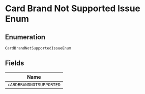 
# Card Brand Not Supported Issue Enum

## Enumeration

`CardBrandNotSupportedIssueEnum`

## Fields

| Name |
|  --- |
| `cARDBRANDNOTSUPPORTED` |

